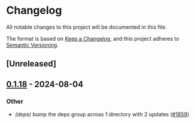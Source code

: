 # Changelog
All notable changes to this project will be documented in this file.

The format is based on [Keep a Changelog](https://keepachangelog.com/en/1.0.0/),
and this project adheres to [Semantic Versioning](https://semver.org/spec/v2.0.0.html).

## [Unreleased]

## [0.1.18](https://github.com/cargo-bins/cargo-binstall/compare/detect-targets-v0.1.17...detect-targets-v0.1.18) - 2024-08-04

### Other
- *(deps)* bump the deps group across 1 directory with 2 updates ([#1859](https://github.com/cargo-bins/cargo-binstall/pull/1859))
